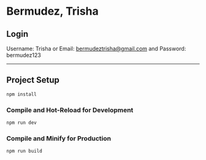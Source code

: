 # Bermudez, Trisha


## Login

Username: Trisha
or
Email: bermudeztrisha@gmail.com
and
Password: bermudez123

---

## Project Setup

```sh
npm install
```

### Compile and Hot-Reload for Development

```sh
npm run dev
```

### Compile and Minify for Production

```sh
npm run build
```

